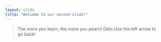 ```yaml
---
layout: slide
title: "Welcome to our second slide!"
---
```

> The more you learn, the more you pearn!
> Gato
Use the left arrow to go back!

